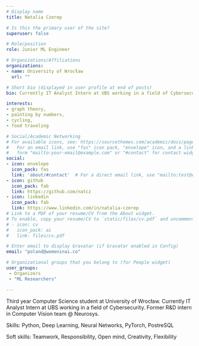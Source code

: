```yaml
---
# Display name
title: Natalia Czerep

# Is this the primary user of the site?
superuser: false

# Role/position
role: Junior ML Engineer

# Organizations/Affiliations
organizations:
- name: University of Wrocław
  url: ""

# Short bio (displayed in user profile at end of posts)
bio: Currently IT Analyst Intern at UBS working in a field of Cybersecurity, third year CS student at UWr. Former R&D intern in Computer Vision team @ Neurosys. Passionate about data analysis and ML.

interests:
- graph theory,
- painting by numbers,
- cycling,
- food traveling

# Social/Academic Networking
# For available icons, see: https://sourcethemes.com/academic/docs/page-builder/#icons
#   For an email link, use "fas" icon pack, "envelope" icon, and a link in the
#   form "mailto:your-email@example.com" or "#contact" for contact widget.
social:
- icon: envelope
  icon_pack: fas
  link: 'about/#contact'  # For a direct email link, use "mailto:test@example.org".
- icon: github
  icon_pack: fab
  link: https://github.com/natcz
- icon: linkedin
  icon_pack: fab
  link: https://www.linkedin.com/in/natalia-czerep
# Link to a PDF of your resume/CV from the About widget.
# To enable, copy your resume/CV to `static/files/cv.pdf` and uncomment the lines below.
# - icon: cv
#   icon_pack: ai
#   link: files/cv.pdf

# Enter email to display Gravatar (if Gravatar enabled in Config)
email: "poland@womeninai.co"

# Organizational groups that you belong to (for People widget)
user_groups:
 - Organizers
 - "ML Researchers"

---
```

Third year Computer Science student at University of Wrocław. Currently IT Analyst Intern at UBS working in a field of Cybersecurity. Former R&D intern in Computer Vision team @ Neurosys.

Skills: Python, Deep Learning, Neural Networks, PyTorch, PostreSQL

Soft skills: Teamwork, Responsibility, Open mind, Creativity, Flexibility
